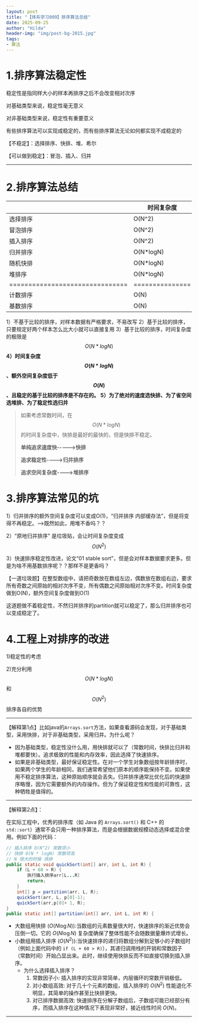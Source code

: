 ```yaml
---
layout: post
title: "【体系学习009】排序算法总结"
date: 2025-09-25
author: "Hilda"
header-img: "img/post-bg-2015.jpg"
tags:
- 算法
---
```


<script type="text/javascript"
        src="https://cdnjs.cloudflare.com/ajax/libs/mathjax/2.7.5/MathJax.js?config=TeX-AMS-MML_SVG">
</script>


# 1.排序算法稳定性

稳定性是指同样大小的样本再排序之后不会改变相对次序

对基础类型来说，稳定性毫无意义

对非基础类型来说，稳定性有重要意义

有些排序算法可以实现成稳定的，而有些排序算法无论如何都实现不成稳定的

【不稳定】：选择排序、快排、堆、希尔

【可以做到稳定】：冒泡、插入、归并

----

# 2.排序算法总结

|                                 | 时间复杂度      | 额外空间复杂度  | 稳定性          |
| ------------------------------- | --------------- | --------------- | --------------- |
| 选择排序                        | O(N^2)          | O(1)            | 无              |
| 冒泡排序                        | O(N^2)          | O(1)            | 有              |
| 插入排序                        | O(N^2)          | O(1)            | 有              |
| 归并排序                        | O(N*logN)       | O(N)            | 有              |
| 随机快排                        | O(N*logN)       | O(logN)         | 无              |
| 堆排序                          | O(N*logN)       | O(1)            | 无              |
| =============================== | =============== | =============== | =============== |
| 计数排序                        | O(N)            | O(M)            | 有              |
| 基数排序                        | O(N)            | O(N)            | 有              |

1）不基于比较的排序，对样本数据有严格要求，不易改写
2）基于比较的排序，只要规定好两个样本怎么比大小就可以直接复用
3）基于比较的排序，时间复杂度的极限是$$O(N*logN)$$
**4）时间复杂度$$O(N*logN)$$、额外空间复杂度低于$$O(N)$$、且稳定的基于比较的排序是不存在的。**
**5）为了绝对的速度选快排、为了省空间选堆排、为了稳定性选归并**

> 如果考虑常数时间，在$$O(N*logN)$$的时间复杂度中，快排是最好的最快的，但是快排不稳定。
>
> **单纯追求速度快----->快排**
>
> **追求稳定性---->归并排序**
>
> **追求空间复杂度---->堆排序**

# 3.排序算法常见的坑

1）归并排序的额外空间复杂度可以变成O(1)，“归并排序 内部缓存法”，但是将变得不再稳定。-->既然如此，用堆不香吗？？

2）“原地归并排序" 是垃圾贴，会让时间复杂度变成$$O(N^2)$$

3）快速排序稳定性改进，论文“01 stable sort”，但是会对样本数据要求更多。但是为啥不用基数排序呢？？那样不是更香吗？

【一道垃圾题】在整型数组中，请把奇数放在数组左边，偶数放在数组右边，要求所有奇数之间原始的相对次序不变，所有偶数之间原始相对次序不变。时间复杂度做到O(N)，额外空间复杂度做到O(1)

这道题做不着稳定性，不然归并排序的partition就可以稳定了，那么归并排序也可以变成稳定了。

# 4.工程上对排序的改进

1)稳定性的考虑

2)充分利用$$O(N*logN)$$和$$O(N^2)$$排序各自的优势

---

【解释第1点】比如java的`Arrays.sort`方法，如果查看源码会发现，对于基础类型，采用快排，对于非基础类型，采用归并。为什么呢？

- 因为基础类型，稳定性没什么用，用快排就可以了（常数时间，快排比归并和堆都要快）。追求极致的性能和内存效率，因此选择了快速排序。
- 如果是非基础类型，最好保证稳定性。在对一个学生对象数组按年龄排序时，如果两个学生的年龄相同，我们通常希望他们原本的顺序能保持不变。如果使用不稳定排序算法，这种原始顺序就会丢失。归并排序通常比优化后的快速排序略慢，因为它需要额外的内存操作。但为了保证稳定性和性能的可靠性，这种牺牲是值得的。

---

【解释第2点】：

在实际工程中，优秀的排序库（如 Java 的 `Arrays.sort()` 和 C++ 的 `std::sort`）通常不会只用一种排序算法，而是会根据数据规模动态选择或混合使用。例如下面的代码：

```java
// 插入排序 O(N^2) 常数项小
// 快排 O(N * logN) 常数项高
// N 很大的时候 快排
public static void quickSort(int[] arr, int L, int R) {
    if (L + 60 > R) {
        执行插入排序arr[L...R]
        return;
    }
    int[] p = partition(arr, L, R);
    quickSort(arr, L, p[0]-1);
    quickSort(arr,p[0]+ 1, R);
}
public static int[] partition(int[] arr, int L, int R) {
```

- 大数组用快排 ($O(N \log N)$):当数组的元素数量很大时，快速排序的渐近优势会压倒一切。它的 $O(N \log N)$ 复杂度确保了整体性能不会随数据量爆炸式增长。
- 小数组用插入排序 ($O(N^2)$):当快速排序的递归将数组分解到足够小的子数组时（例如上面代码中的 `if (L + 60 > R)`），其递归调用栈的开销和常数因子（常数时间）开始凸显出来。此时，继续使用快排反而不如直接切换到插入排序。
    - 为什么选择插入排序？
        1. 常数因子小: 插入排序的实现非常简单，内层循环的常数开销极低。
        2. 对小数组高效: 对于几十个元素的数组，插入排序的 $O(N^2)$ 性能退化不明显，其简单的操作甚至比快排更快。
        3. 对已排序数据高效: 快速排序在分解子数组后，子数组可能已经部分有序，而插入排序在这种情况下表现非常好，接近线性时间 $O(N)$。

---

